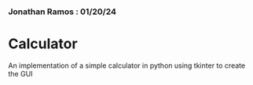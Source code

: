### Jonathan Ramos : 01/20/24 

# Calculator

An implementation of a simple calculator in python
using tkinter to create the GUI 

